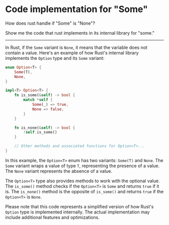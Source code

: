 # Code implementation for "Some"

How does rust handle if "Some" is "None"?  

Show me the code that rust implements in its internal library for "some."

___


In Rust, if the `Some` variant is `None`, it means that the variable does not contain a value. Here's an example of how Rust's internal library implements the `Option` type and its `Some` variant:

```rust
enum Option<T> {
    Some(T),
    None,
}

impl<T> Option<T> {
    fn is_some(&self) -> bool {
        match *self {
            Some(_) => true,
            None => false,
        }
    }

    fn is_none(&self) -> bool {
        !self.is_some()
    }

    // Other methods and associated functions for Option<T>...
}
```

In this example, the `Option<T>` enum has two variants: `Some(T)` and `None`. The `Some` variant wraps a value of type `T`, representing the presence of a value. The `None` variant represents the absence of a value.

The `Option<T>` type also provides methods to work with the optional value. The `is_some()` method checks if the `Option<T>` is `Some` and returns `true` if it is. The `is_none()` method is the opposite of `is_some()` and returns `true` if the `Option<T>` is `None`.

Please note that this code represents a simplified version of how Rust's `Option` type is implemented internally. The actual implementation may include additional features and optimizations.